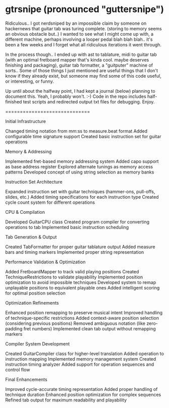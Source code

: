 # gtrsnipe (pronounced "guttersnipe")

Ridiculous.. I got nerdsniped by an impossible claim by someone on hackernews that guitar tab was turing complete. (storing to memory seems an obvious obstacle but..) 
I wanted to see what I might come up with, a different machine, perhaps involving a looper pedal blah blah blah.. it's been a few weeks and I forget what all ridiculous iterations it went through. 

In the process though.. I ended up with ast to tablature, midi to guitar tab (with an optimal fretboard mapper that's kinda cool. maybe deserves finishing and packaging), guitar tab formatter, a "guitputer" machine of sorts.. Some of those things I just mentioned are useful things that I don't know if they already exist, but someone may find some of this code useful, or interesting, or funny.

Up until about the halfway point, I had kept a journal (below) planning to document this. Yeah, I probably won't. :-)
Code in the repo includes half-finished test scripts and redirected output txt files for debugging. Enjoy.

=============================

Initial Infrastructure

Changed timing notation from mm:ss to measure.beat format
Added configurable time signature support
Created basic instruction set for guitar operations

Memory & Addressing

Implemented fret-based memory addressing system
Added capo support as base address register
Explored alternate tunings as memory access patterns
Developed concept of using string selection as memory banks

Instruction Set Architecture

Expanded instruction set with guitar techniques (hammer-ons, pull-offs, slides, etc.)
Added timing specifications for each instruction type
Created cycle count system for different operations

CPU & Compilation

Developed GuitarCPU class
Created program compiler for converting operations to tab
Implemented basic instruction scheduling

Tab Generation & Output

Created TabFormatter for proper guitar tablature output
Added measure bars and timing markers
Implemented proper string representation

Performance Validation & Optimization

Added FretboardMapper to track valid playing positions
Created TechniqueRestrictions to validate playability
Implemented position optimization to avoid impossible techniques
Developed system to remap unplayable positions to equivalent playable ones
Added intelligent scoring for optimal position selection

Optimization Refinements

Enhanced position remapping to preserve musical intent
Improved handling of technique-specific restrictions
Added context-aware position selection (considering previous positions)
Removed ambiguous notation (like zero-padding fret numbers)
Implemented clean tab output without remapping markers

Compiler System Development

Created GuitarCompiler class for higher-level translation
Added operation to instruction mapping
Implemented memory management system
Created instruction timing analyzer
Added support for operation sequences and control flow

Final Enhancements

Improved cycle-accurate timing representation
Added proper handling of technique duration
Enhanced position optimization for complex sequences
Refined tab output for maximum readability and playability
